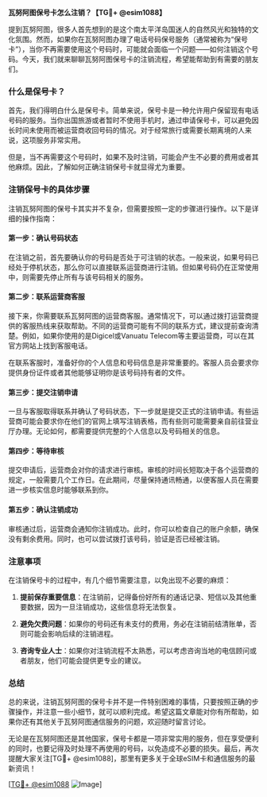 **瓦努阿图保号卡怎么注销？【TG💪+ @esim1088】**

提到瓦努阿图，很多人首先想到的是这个南太平洋岛国迷人的自然风光和独特的文化氛围。然而，如果你在瓦努阿图办理了电话号码保号服务（通常被称为“保号卡”），当你不再需要使用这个号码时，可能就会面临一个问题——如何注销这个号码。今天，我们就来聊聊瓦努阿图保号卡的注销流程，希望能帮助到有需要的朋友们。

### 什么是保号卡？

首先，我们得明白什么是保号卡。简单来说，保号卡是一种允许用户保留现有电话号码的服务。当你出国旅游或者暂时不使用手机时，通过申请保号卡，可以避免因长时间未使用而被运营商收回号码的情况。对于经常旅行或需要长期离境的人来说，这项服务非常实用。

但是，当不再需要这个号码时，如果不及时注销，可能会产生不必要的费用或者其他麻烦。因此，了解如何正确注销保号卡就显得尤为重要。

### 注销保号卡的具体步骤

注销瓦努阿图的保号卡其实并不复杂，但需要按照一定的步骤进行操作。以下是详细的操作指南：

#### 第一步：确认号码状态

在注销之前，首先要确认你的号码是否处于可注销的状态。一般来说，如果号码已经处于停机状态，那么你可以直接联系运营商进行注销。但如果号码仍在正常使用中，则需要先停止所有与该号码相关的服务。

#### 第二步：联系运营商客服

接下来，你需要联系瓦努阿图的运营商客服。通常情况下，可以通过拨打运营商提供的客服热线来获取帮助。不同的运营商可能有不同的联系方式，建议提前查询清楚。例如，如果你使用的是Digicel或Vanuatu Telecom等主要运营商，可以在其官方网站上找到客服电话。

在联系客服时，准备好你的个人信息和号码信息是非常重要的。客服人员会要求你提供身份证件或者其他能够证明你是该号码持有者的文件。

#### 第三步：提交注销申请

一旦与客服取得联系并确认了号码状态，下一步就是提交正式的注销申请。有些运营商可能会要求你在他们的官网上填写注销表格，而有些则可能需要亲自前往营业厅办理。无论如何，都需要提供完整的个人信息以及号码相关的信息。

#### 第四步：等待审核

提交申请后，运营商会对你的请求进行审核。审核的时间长短取决于各个运营商的规定，一般需要几个工作日。在此期间，尽量保持通讯畅通，以便客服人员在需要进一步核实信息时能够联系到你。

#### 第五步：确认注销成功

审核通过后，运营商会通知你注销成功。此时，你可以检查自己的账户余额，确保没有剩余费用。同时，也可以尝试拨打该号码，验证是否已经被注销。

### 注意事项

在注销保号卡的过程中，有几个细节需要注意，以免出现不必要的麻烦：

1. **提前保存重要信息**：在注销前，记得备份好所有的通话记录、短信以及其他重要数据，因为一旦注销成功，这些信息将无法恢复。
   
2. **避免欠费问题**：如果你的号码还有未支付的费用，务必在注销前结清账单，否则可能会影响后续的注销进程。

3. **咨询专业人士**：如果你对注销流程不太熟悉，可以考虑咨询当地的电信顾问或者朋友，他们可能会提供更专业的建议。

### 总结

总的来说，注销瓦努阿图的保号卡并不是一件特别困难的事情，只要按照正确的步骤操作，并注意一些小细节，就可以顺利完成。希望这篇文章能对你有所帮助，如果你还有其他关于瓦努阿图通信服务的问题，欢迎随时留言讨论。

无论是在瓦努阿图还是其他国家，保号卡都是一项非常实用的服务，但在享受便利的同时，也要记得及时处理不再使用的号码，以免造成不必要的损失。最后，再次提醒大家关注[TG💪+ @esim1088]，那里有更多关于全球eSIM卡和通信服务的最新资讯！

[[TG💪+ @esim1088](https://t.me/s/esim1088) ![Image](https://i.postimg.cc/4NQfJmqS/Snipaste-2025-05-13-00-14-12.png)]